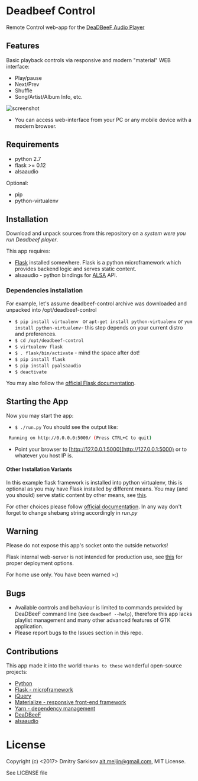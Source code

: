 # Deadbeef Control
Remote Control web-app for the [DeaDBeeF Audio Player](https://github.com/DeaDBeeF-Player/deadbeef)

## Features
Basic playback controls via responsive and modern "material" WEB interface:

* Play/pause
* Next/Prev
* Shuffle
* Song/Artist/Album Info, etc.

![screenshot](https://image.ibb.co/eLpoqm/deadbeef_control_sm.png)

* You can access web-interface from your PC or any mobile device with a modern browser.


## Requirements
* python 2.7
* flask >= 0.12
* alsaaudio

Optional:
* pip
* python-virtualenv

## Installation
Download and unpack sources from this repository on a *system were you run Deadbeef player*.

This app requires:
*  [Flask](http://flask.pocoo.org) installed somewhere. Flask is a python microframework which provides backend logic and serves static content.
* alsaaudio - python bindings for [ALSA](http://www.alsa-project.org/main/index.php/Main_Page) API.


### Dependencies installation

For example, let's assume deadbeef-control archive was downloaded and unpacked into /opt/deadbeef-control
* `$ pip install virtualenv ` or `apt-get install python-virtualenv` or `yum install python-virtualenv`- this step depends on your current distro and preferences.
* `$ cd /opt/deadbeef-control`
* `$ virtualenv flask`
* `$ . flask/bin/activate` - mind the space after dot!
* `$ pip install flask`
* `$ pip install pyalsaaudio`
* `$ deactivate `

You may also follow the [official Flask documentation](http://flask.pocoo.org/docs/0.12/installation/).


## Starting the App
Now you may start the app:
* `$ ./run.py`
You should see the output like:
```bash
 Running on http://0.0.0.0:5000/ (Press CTRL+C to quit)
```
*  Point your browser to [http://127.0.0.1:5000](http://127.0.0.1:5000) or to whatever you host IP is.

#### Other Installation Variants
In this example flask framework is installed into python virtualenv, this is optional as you may have Flask installed by different means. You may (and you should) serve static content by other means, see [this](http://flask.pocoo.org/docs/0.12/deploying/#deployment).

For other choices please follow [official documentation](http://flask.pocoo.org/docs/dev/deploying/).
In any way don't forget to change shebang string accordingly in *run.py*

## Warning
Please do not expose this app's socket onto the outside networks!

Flask internal web-server is not intended for production use, see [this](http://flask.pocoo.org/docs/dev/deploying/) for proper deployment options.

For home use only. 
You have been warned >:)

## Bugs
* Available controls and behaviour is limited to commands provided by DeaDBeeF command line (see `deadbeef --help`), 
therefore this app lacks playlist management and many other advanced features of GTK application.
* Please report bugs to the Issues section in this repo.

## Contributions
This app made it into the world `thanks to these` wonderful open-source projects:
* [Python](https://www.python.org/)
* [Flask - microframework](http://flask.pocoo.org/)
* [jQuery](https://jquery.com/)
* [Materialize - responsive front-end framework](http://materializecss.com/)
* [Yarn - dependency management](https://yarnpkg.com/lang/en/)
* [DeaDBeeF](https://github.com/DeaDBeeF-Player/deadbeef)
* [alsaaudio](https://github.com/larsimmisch/pyalsaaudio)


# License
Copyright (c) <2017> Dmitry Sarkisov <ait.meijin@gmail.com>, MIT License.

See LICENSE file
